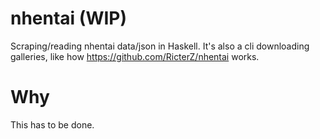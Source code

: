 # nhentai (WIP)
Scraping/reading nhentai data/json in Haskell.
It's also a cli downloading galleries, like how https://github.com/RicterZ/nhentai works.

# Why
This has to be done.
